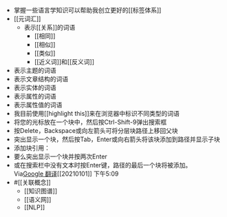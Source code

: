 - 掌握一些语言学知识可以帮助我创立更好的[[标签体系]]
- [[元词汇]]
    - 表示[[关系]]的词语
        - [[相同]]
        - [[相似]]
        - [[类似]]
        - [[近义词]]和[[反义词]]
- 表示主题的词语
- 表示文章结构的词语
- 表示实体的词语
- 表示属性的词语
- 表示属性值的词语
- 我目前使用[[highlight this]]来在浏览器中标识不同类型的词语
- 将您的光标放在一个块中，然后按Ctrl-Shift-9弹出搜索框
- 按Delete，Backspace或向左箭头可将分层块路径上移回父块
- 突出显示一个块，然后按Tab，Enter或向右箭头将该块添加到路径并显示子块
- 添加块引用：
- 要么突出显示一个块并按两次Enter
- 或在搜索栏中没有文本时按Enter键，路径的最后一个块将被添加。Via[Google 翻译](https://translate.google.com/?langpair=auto%7Cauto&text=put+your+cursor+in+a+block+and+type+Ctrl-Shift-9+to+bring+up+the+search+box%0Apress+Delete,+Backspace+or+the+Left+arrow+to+move+back+up+the+hierarchical+block+path+to+a+parent+block%0Ahighlight+a+block+and+then+press+Tab,+Enter+or+the+Right+arrow+to+add+that+block+to+the+path+and+show+the+child+blocks%0Ato+add+a+block+reference:%0Aeither+highlight+a+block+and+press+Enter+twice%0Aor+press+Enter+when+there+is+no+text+in+the+Search+bar+and+the+last+block+in+the+path+will+be+added.)[[20210101]] 下午5:09
- #[[关联概念]]
    - [[知识图谱]]
    - [[语义网]]
    - [[NLP]]
